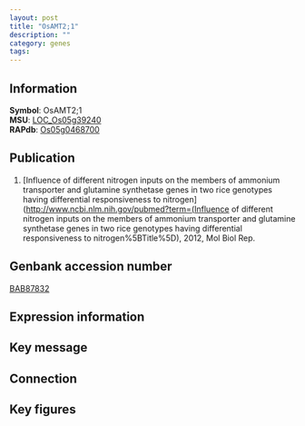 ```yaml
---
layout: post
title: "OsAMT2;1"
description: ""
category: genes
tags: 
---
```


## Information
__Symbol__: OsAMT2;1  
__MSU__: [LOC_Os05g39240](http://rice.plantbiology.msu.edu/cgi-bin/ORF_infopage.cgi?orf=LOC_Os05g39240)  
__RAPdb__: [Os05g0468700](http://rapdb.dna.affrc.go.jp/viewer/gbrowse_details/irgsp1?name=Os05g0468700)  

## Publication
1. [Influence of different nitrogen inputs on the members of ammonium transporter and glutamine synthetase genes in two rice genotypes having differential responsiveness to nitrogen](http://www.ncbi.nlm.nih.gov/pubmed?term=(Influence of different nitrogen inputs on the members of ammonium transporter and glutamine synthetase genes in two rice genotypes having differential responsiveness to nitrogen%5BTitle%5D), 2012, Mol Biol Rep.

## Genbank accession number
[BAB87832](http://www.ncbi.nlm.nih.gov/nuccore/BAB87832)

## Expression information

## Key message

## Connection

## Key figures


